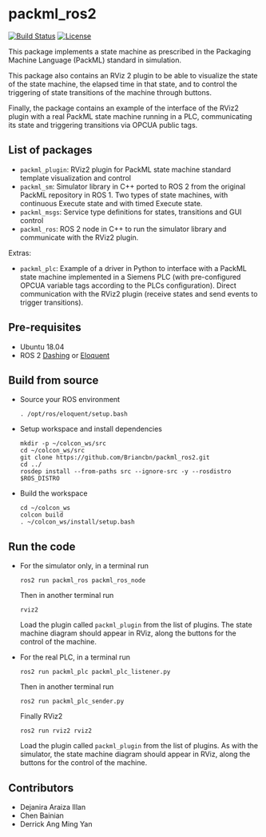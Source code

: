 # packml_ros2
[![Build Status](https://travis-ci.com/Briancbn/packml_ros2.svg?branch=master)](https://travis-ci.com/Briancbn/packml_ros2)
[![License](https://img.shields.io/badge/License-Apache%202.0-blue.svg)](https://opensource.org/licenses/Apache-2.0)

This package implements a state machine as prescribed in the Packaging Machine Language (PackML) standard in simulation. 

This package also contains an RViz 2 plugin to be able to visualize the state of the state machine, the elapsed time in that state, and to control the triggering of state transitions of the machine through buttons. 

Finally, the package contains an example of the interface of the RViz2 plugin with a real PackML state machine running in a PLC, communicating its state and triggering transitions via OPCUA public tags. 

## List of packages
* `packml_plugin`: RViz2 plugin for PackML state machine standard template visualization and control
* `packml_sm`: Simulator library in C++ ported to ROS 2 from the original PackML repository in ROS 1. Two types of state machines, with continuous Execute state and with timed Execute state.
* `packml_msgs`: Service type definitions for states, transitions and GUI control
* `packml_ros`: ROS 2 node in C++ to run the simulator library and communicate with the RViz2 plugin.

Extras:
* `packml_plc`: Example of a driver in Python to interface with a PackML state machine implemented in a Siemens PLC (with pre-configured OPCUA variable tags according to the PLCs configuration). Direct communication with the RViz2 plugin (receive states and send events to trigger transitions). 

## Pre-requisites
* Ubuntu 18.04
* ROS 2 [Dashing](https://index.ros.org/doc/ros2/Installation/Dashing/) or [Eloquent](https://index.ros.org/doc/ros2/Installation/Eloquent/)


## Build from source
* Source your ROS environment

      . /opt/ros/eloquent/setup.bash

* Setup workspace and install dependencies

      mkdir -p ~/colcon_ws/src
      cd ~/colcon_ws/src
      git clone https://github.com/Briancbn/packml_ros2.git
      cd ../
      rosdep install --from-paths src --ignore-src -y --rosdistro $ROS_DISTRO

* Build the workspace

      cd ~/colcon_ws
      colcon build
      . ~/colcon_ws/install/setup.bash


## Run the code

* For the simulator only, in a terminal run 
        
      ros2 run packml_ros packml_ros_node

  Then in another terminal run 
    
      rviz2
    
  Load the plugin called `packml_plugin` from the list of plugins. The state machine diagram should appear in RViz, along the buttons for the control of the machine.

* For the real PLC, in a terminal run 
  
      ros2 run packml_plc packml_plc_listener.py
  
  Then in another terminal run 
  
      ros2 run packml_plc_sender.py
  
  Finally RViz2 
  
      ros2 run rviz2 rviz2
        
  Load the plugin called `packml_plugin` from the list of plugins. As with the simulator, the state machine diagram should appear in RViz, along the buttons for the control of the machine.

## Contributors
* Dejanira Araiza Illan
* Chen Bainian
* Derrick Ang Ming Yan


